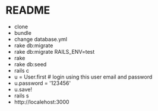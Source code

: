 # README

- clone
- bundle
- change database.yml
- rake db:migrate
- rake db:migrate RAILS_ENV=test
- rake
- rake db:seed
- rails c
- u = User.first # login using this user email and password
- u.password = '123456'
- u.save!
- rails s
- http://localehost:3000
